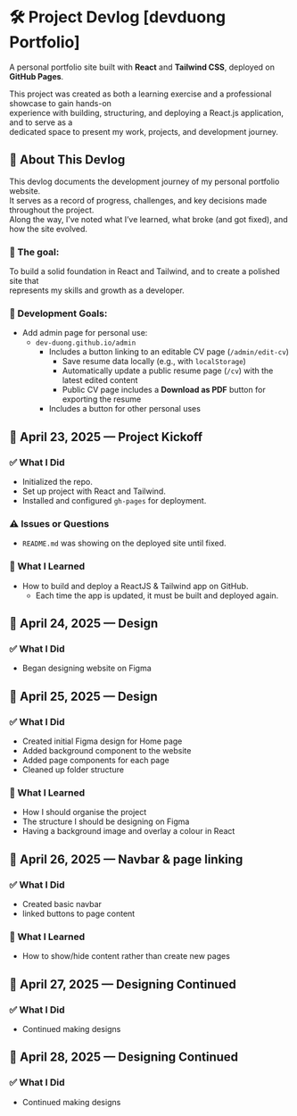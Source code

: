 # 🛠️ Project Devlog [devduong Portfolio]

A personal portfolio site built with **React** and **Tailwind CSS**, deployed on **GitHub Pages**.

This project was created as both a learning exercise and a professional showcase to gain hands-on  
experience with building, structuring, and deploying a React.js application, and to serve as a  
dedicated space to present my work, projects, and development journey.

## 📌 About This Devlog

This devlog documents the development journey of my personal portfolio website.  
It serves as a record of progress, challenges, and key decisions made throughout the project.  
Along the way, I’ve noted what I’ve learned, what broke (and got fixed), and how the site evolved.

### 🎯 The goal:

To build a solid foundation in React and Tailwind, and to create a polished site that  
represents my skills and growth as a developer.

### 🥅 Development Goals:

- Add admin page for personal use:
  - `dev-duong.github.io/admin`
    - Includes a button linking to an editable CV page (`/admin/edit-cv`)
      - Save resume data locally (e.g., with `localStorage`)
      - Automatically update a public resume page (`/cv`) with the latest edited content
      - Public CV page includes a **Download as PDF** button for exporting the resume
    - Includes a button for other personal uses

## 📅 April 23, 2025 — Project Kickoff

### ✅ What I Did

- Initialized the repo.
- Set up project with React and Tailwind.
- Installed and configured `gh-pages` for deployment.

### ⚠️ Issues or Questions

- `README.md` was showing on the deployed site until fixed.

### 🧠 What I Learned

- How to build and deploy a ReactJS & Tailwind app on GitHub.
  - Each time the app is updated, it must be built and deployed again.

## 📅 April 24, 2025 — Design

### ✅ What I Did

- Began designing website on Figma

## 📅 April 25, 2025 — Design

### ✅ What I Did

- Created initial Figma design for Home page
- Added background component to the website
- Added page components for each page
- Cleaned up folder structure

### 🧠 What I Learned

- How I should organise the project
- The structure I should be designing on Figma
- Having a background image and overlay a colour in React

## 📅 April 26, 2025 — Navbar & page linking

### ✅ What I Did

- Created basic navbar
- linked buttons to page content

### 🧠 What I Learned

- How to show/hide content rather than create new pages

## 📅 April 27, 2025 — Designing Continued

### ✅ What I Did

- Continued making designs

## 📅 April 28, 2025 — Designing Continued

### ✅ What I Did

- Continued making designs
